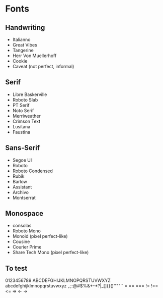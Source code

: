 # Fonts

## Handwriting

* Italianno
* Great Vibes
* Tangerine
* Herr Von Muellerhoff
* Cookie
* Caveat (not perfect, informal)

## Serif

* Libre Baskerville
* Roboto Slab
* PT Serif
* Noto Serif
* Merriweather
* Crimson Text
* Lusitana
* Faustina

## Sans-Serif

* Segoe UI
* Roboto
* Roboto Condensed
* Rubik
* Barlow
* Assistant
* Archivo
* Montserrat

## Monospace

* consolas
* Roboto Mono
* Monoid (pixel perfect-like)
* Cousine
* Courier Prime
* Share Tech Mono (pixel perfect-like)

## To test

0123456789
ABCDEFGHIJKLMNOPQRSTUVWXYZ
abcdefghijklmnopqrstuvwxyz
,.;:@#$%&+-*?|_[]{}()''""``
= == === != !== <= => <- ->

